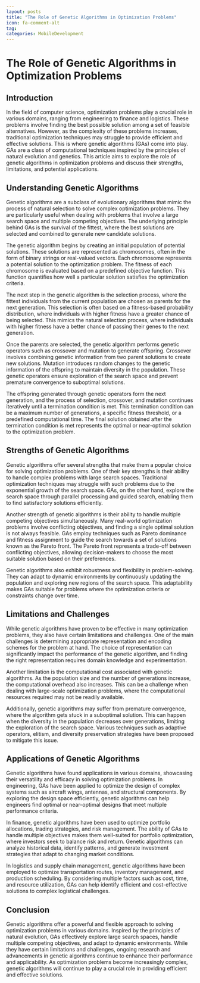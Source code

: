 ```yaml
---
layout: posts
title: "The Role of Genetic Algorithms in Optimization Problems"
icon: fa-comment-alt
tag:      
categories: MobileDevelopment
---
```



# The Role of Genetic Algorithms in Optimization Problems

## Introduction

In the field of computer science, optimization problems play a crucial role in various domains, ranging from engineering to finance and logistics. These problems involve finding the best possible solution among a set of feasible alternatives. However, as the complexity of these problems increases, traditional optimization techniques may struggle to provide efficient and effective solutions. This is where genetic algorithms (GAs) come into play. GAs are a class of computational techniques inspired by the principles of natural evolution and genetics. This article aims to explore the role of genetic algorithms in optimization problems and discuss their strengths, limitations, and potential applications.

## Understanding Genetic Algorithms

Genetic algorithms are a subclass of evolutionary algorithms that mimic the process of natural selection to solve complex optimization problems. They are particularly useful when dealing with problems that involve a large search space and multiple competing objectives. The underlying principle behind GAs is the survival of the fittest, where the best solutions are selected and combined to generate new candidate solutions.

The genetic algorithm begins by creating an initial population of potential solutions. These solutions are represented as chromosomes, often in the form of binary strings or real-valued vectors. Each chromosome represents a potential solution to the optimization problem. The fitness of each chromosome is evaluated based on a predefined objective function. This function quantifies how well a particular solution satisfies the optimization criteria.

The next step in the genetic algorithm is the selection process, where the fittest individuals from the current population are chosen as parents for the next generation. This selection is often based on a fitness-based probability distribution, where individuals with higher fitness have a greater chance of being selected. This mimics the natural selection process, where individuals with higher fitness have a better chance of passing their genes to the next generation.

Once the parents are selected, the genetic algorithm performs genetic operators such as crossover and mutation to generate offspring. Crossover involves combining genetic information from two parent solutions to create new solutions. Mutation introduces random changes to the genetic information of the offspring to maintain diversity in the population. These genetic operators ensure exploration of the search space and prevent premature convergence to suboptimal solutions.

The offspring generated through genetic operators form the next generation, and the process of selection, crossover, and mutation continues iteratively until a termination condition is met. This termination condition can be a maximum number of generations, a specific fitness threshold, or a predefined computational time. The final solution obtained after the termination condition is met represents the optimal or near-optimal solution to the optimization problem.

## Strengths of Genetic Algorithms

Genetic algorithms offer several strengths that make them a popular choice for solving optimization problems. One of their key strengths is their ability to handle complex problems with large search spaces. Traditional optimization techniques may struggle with such problems due to the exponential growth of the search space. GAs, on the other hand, explore the search space through parallel processing and guided search, enabling them to find satisfactory solutions efficiently.

Another strength of genetic algorithms is their ability to handle multiple competing objectives simultaneously. Many real-world optimization problems involve conflicting objectives, and finding a single optimal solution is not always feasible. GAs employ techniques such as Pareto dominance and fitness assignment to guide the search towards a set of solutions known as the Pareto front. The Pareto front represents a trade-off between conflicting objectives, allowing decision-makers to choose the most suitable solution based on their preferences.

Genetic algorithms also exhibit robustness and flexibility in problem-solving. They can adapt to dynamic environments by continuously updating the population and exploring new regions of the search space. This adaptability makes GAs suitable for problems where the optimization criteria or constraints change over time.

## Limitations and Challenges

While genetic algorithms have proven to be effective in many optimization problems, they also have certain limitations and challenges. One of the main challenges is determining appropriate representation and encoding schemes for the problem at hand. The choice of representation can significantly impact the performance of the genetic algorithm, and finding the right representation requires domain knowledge and experimentation.

Another limitation is the computational cost associated with genetic algorithms. As the population size and the number of generations increase, the computational overhead also increases. This can be a challenge when dealing with large-scale optimization problems, where the computational resources required may not be readily available.

Additionally, genetic algorithms may suffer from premature convergence, where the algorithm gets stuck in a suboptimal solution. This can happen when the diversity in the population decreases over generations, limiting the exploration of the search space. Various techniques such as adaptive operators, elitism, and diversity preservation strategies have been proposed to mitigate this issue.

## Applications of Genetic Algorithms

Genetic algorithms have found applications in various domains, showcasing their versatility and efficacy in solving optimization problems. In engineering, GAs have been applied to optimize the design of complex systems such as aircraft wings, antennas, and structural components. By exploring the design space efficiently, genetic algorithms can help engineers find optimal or near-optimal designs that meet multiple performance criteria.

In finance, genetic algorithms have been used to optimize portfolio allocations, trading strategies, and risk management. The ability of GAs to handle multiple objectives makes them well-suited for portfolio optimization, where investors seek to balance risk and return. Genetic algorithms can analyze historical data, identify patterns, and generate investment strategies that adapt to changing market conditions.

In logistics and supply chain management, genetic algorithms have been employed to optimize transportation routes, inventory management, and production scheduling. By considering multiple factors such as cost, time, and resource utilization, GAs can help identify efficient and cost-effective solutions to complex logistical challenges.

## Conclusion

Genetic algorithms offer a powerful and flexible approach to solving optimization problems in various domains. Inspired by the principles of natural evolution, GAs effectively explore large search spaces, handle multiple competing objectives, and adapt to dynamic environments. While they have certain limitations and challenges, ongoing research and advancements in genetic algorithms continue to enhance their performance and applicability. As optimization problems become increasingly complex, genetic algorithms will continue to play a crucial role in providing efficient and effective solutions.